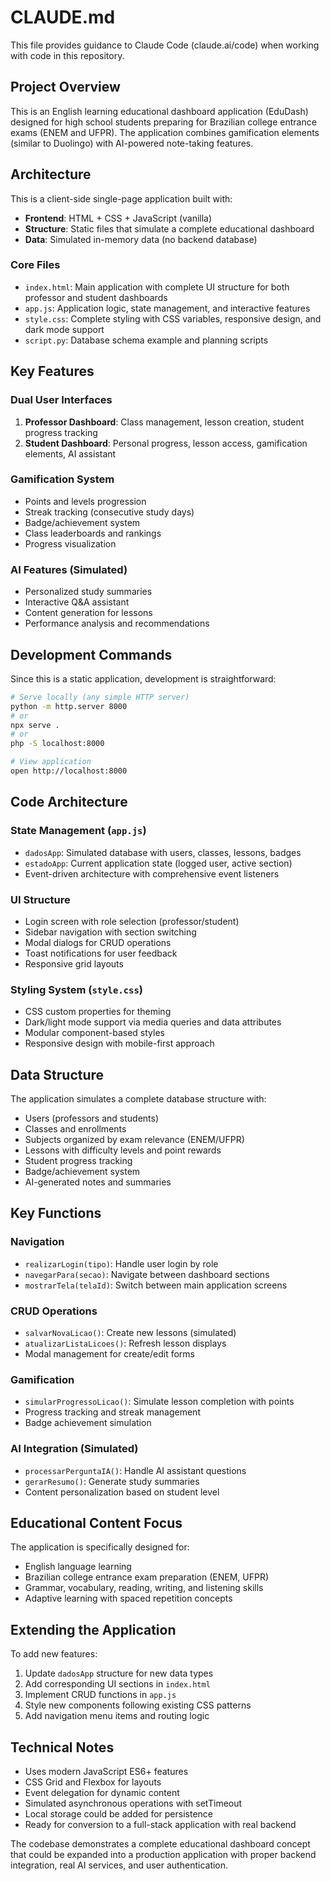 # CLAUDE.md

This file provides guidance to Claude Code (claude.ai/code) when working with code in this repository.

## Project Overview

This is an English learning educational dashboard application (EduDash) designed for high school students preparing for Brazilian college entrance exams (ENEM and UFPR). The application combines gamification elements (similar to Duolingo) with AI-powered note-taking features.

## Architecture

This is a client-side single-page application built with:
- **Frontend**: HTML + CSS + JavaScript (vanilla)
- **Structure**: Static files that simulate a complete educational dashboard
- **Data**: Simulated in-memory data (no backend database)

### Core Files
- `index.html`: Main application with complete UI structure for both professor and student dashboards
- `app.js`: Application logic, state management, and interactive features
- `style.css`: Complete styling with CSS variables, responsive design, and dark mode support
- `script.py`: Database schema example and planning scripts

## Key Features

### Dual User Interfaces
1. **Professor Dashboard**: Class management, lesson creation, student progress tracking
2. **Student Dashboard**: Personal progress, lesson access, gamification elements, AI assistant

### Gamification System
- Points and levels progression
- Streak tracking (consecutive study days)
- Badge/achievement system
- Class leaderboards and rankings
- Progress visualization

### AI Features (Simulated)
- Personalized study summaries
- Interactive Q&A assistant
- Content generation for lessons
- Performance analysis and recommendations

## Development Commands

Since this is a static application, development is straightforward:

```bash
# Serve locally (any simple HTTP server)
python -m http.server 8000
# or
npx serve .
# or
php -S localhost:8000

# View application
open http://localhost:8000
```

## Code Architecture

### State Management (`app.js`)
- `dadosApp`: Simulated database with users, classes, lessons, badges
- `estadoApp`: Current application state (logged user, active section)
- Event-driven architecture with comprehensive event listeners

### UI Structure
- Login screen with role selection (professor/student)
- Sidebar navigation with section switching
- Modal dialogs for CRUD operations
- Toast notifications for user feedback
- Responsive grid layouts

### Styling System (`style.css`)
- CSS custom properties for theming
- Dark/light mode support via media queries and data attributes
- Modular component-based styles
- Responsive design with mobile-first approach

## Data Structure

The application simulates a complete database structure with:
- Users (professors and students)
- Classes and enrollments
- Subjects organized by exam relevance (ENEM/UFPR)
- Lessons with difficulty levels and point rewards
- Student progress tracking
- Badge/achievement system
- AI-generated notes and summaries

## Key Functions

### Navigation
- `realizarLogin(tipo)`: Handle user login by role
- `navegarPara(secao)`: Navigate between dashboard sections
- `mostrarTela(telaId)`: Switch between main application screens

### CRUD Operations
- `salvarNovaLicao()`: Create new lessons (simulated)
- `atualizarListaLicoes()`: Refresh lesson displays
- Modal management for create/edit forms

### Gamification
- `simularProgressoLicao()`: Simulate lesson completion with points
- Progress tracking and streak management
- Badge achievement simulation

### AI Integration (Simulated)
- `processarPerguntaIA()`: Handle AI assistant questions
- `gerarResumo()`: Generate study summaries
- Content personalization based on student level

## Educational Content Focus

The application is specifically designed for:
- English language learning
- Brazilian college entrance exam preparation (ENEM, UFPR)
- Grammar, vocabulary, reading, writing, and listening skills
- Adaptive learning with spaced repetition concepts

## Extending the Application

To add new features:
1. Update `dadosApp` structure for new data types
2. Add corresponding UI sections in `index.html`
3. Implement CRUD functions in `app.js`
4. Style new components following existing CSS patterns
5. Add navigation menu items and routing logic

## Technical Notes

- Uses modern JavaScript ES6+ features
- CSS Grid and Flexbox for layouts
- Event delegation for dynamic content
- Simulated asynchronous operations with setTimeout
- Local storage could be added for persistence
- Ready for conversion to a full-stack application with real backend

The codebase demonstrates a complete educational dashboard concept that could be expanded into a production application with proper backend integration, real AI services, and user authentication.